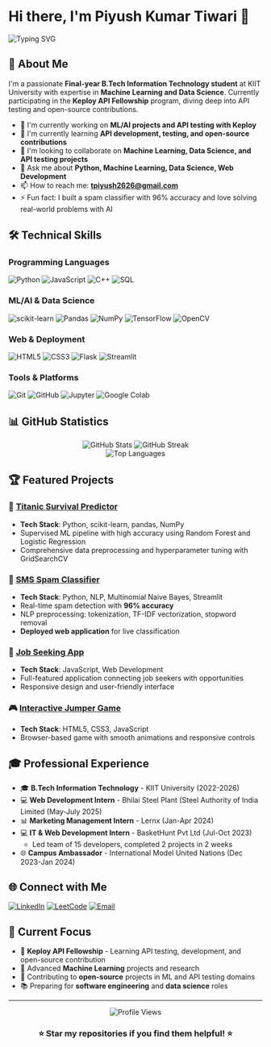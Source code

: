 # Hi there, I'm Piyush Kumar Tiwari 👋

<img src="https://readme-typing-svg.herokuapp.com?font=Fira+Code&size=30&pause=1000&color=F7DC6F&width=600&lines=Final+Year+IT+Student;Machine+Learning+Enthusiast;Python+Developer;Keploy+API+Fellow" alt="Typing SVG" />

## 🚀 About Me

I'm a passionate **Final-year B.Tech Information Technology student** at KIIT University with expertise in **Machine Learning and Data Science**. Currently participating in the **Keploy API Fellowship** program, diving deep into API testing and open-source contributions.

- 🔭 I'm currently working on **ML/AI projects and API testing with Keploy**
- 🌱 I'm currently learning **API development, testing, and open-source contributions**
- 👯 I'm looking to collaborate on **Machine Learning, Data Science, and API testing projects**
- 💬 Ask me about **Python, Machine Learning, Data Science, Web Development**
- 📫 How to reach me: **tpiyush2626@gmail.com**
- ⚡ Fun fact: I built a spam classifier with 96% accuracy and love solving real-world problems with AI

## 🛠️ Technical Skills

### Programming Languages
![Python](https://img.shields.io/badge/Python-3776AB?style=for-the-badge&logo=python&logoColor=white)
![JavaScript](https://img.shields.io/badge/JavaScript-F7DF1E?style=for-the-badge&logo=javascript&logoColor=black)
![C++](https://img.shields.io/badge/C++-00599C?style=for-the-badge&logo=cplusplus&logoColor=white)
![SQL](https://img.shields.io/badge/SQL-4479A1?style=for-the-badge&logo=mysql&logoColor=white)

### ML/AI & Data Science
![scikit-learn](https://img.shields.io/badge/scikit--learn-F7931E?style=for-the-badge&logo=scikit-learn&logoColor=white)
![Pandas](https://img.shields.io/badge/Pandas-150458?style=for-the-badge&logo=pandas&logoColor=white)
![NumPy](https://img.shields.io/badge/NumPy-013243?style=for-the-badge&logo=numpy&logoColor=white)
![TensorFlow](https://img.shields.io/badge/TensorFlow-FF6F00?style=for-the-badge&logo=tensorflow&logoColor=white)
![OpenCV](https://img.shields.io/badge/OpenCV-5C3EE8?style=for-the-badge&logo=opencv&logoColor=white)

### Web & Deployment
![HTML5](https://img.shields.io/badge/HTML5-E34F26?style=for-the-badge&logo=html5&logoColor=white)
![CSS3](https://img.shields.io/badge/CSS3-1572B6?style=for-the-badge&logo=css3&logoColor=white)
![Flask](https://img.shields.io/badge/Flask-000000?style=for-the-badge&logo=flask&logoColor=white)
![Streamlit](https://img.shields.io/badge/Streamlit-FF4B4B?style=for-the-badge&logo=streamlit&logoColor=white)

### Tools & Platforms
![Git](https://img.shields.io/badge/Git-F05032?style=for-the-badge&logo=git&logoColor=white)
![GitHub](https://img.shields.io/badge/GitHub-181717?style=for-the-badge&logo=github&logoColor=white)
![Jupyter](https://img.shields.io/badge/Jupyter-F37626?style=for-the-badge&logo=jupyter&logoColor=white)
![Google Colab](https://img.shields.io/badge/Google_Colab-F9AB00?style=for-the-badge&logo=googlecolab&logoColor=white)

## 📊 GitHub Statistics

<div align="center">
  <img src="https://github-readme-stats.vercel.app/api?username=stealthinator45&show_icons=true&theme=radical&hide_border=true" alt="GitHub Stats" />
  <img src="https://streak-stats.demolab.com/?user=stealthinator45&theme=radical&hide_border=true" alt="GitHub Streak" />
</div>

<div align="center">
  <img src="https://github-readme-stats.vercel.app/api/top-langs/?username=stealthinator45&layout=compact&theme=radical&hide_border=true" alt="Top Languages" />
</div>

## 🏆 Featured Projects

### 🚢 [Titanic Survival Predictor](https://github.com/stealthinator45/Titanic-Survival-Prediction)
- **Tech Stack**: Python, scikit-learn, pandas, NumPy
- Supervised ML pipeline with high accuracy using Random Forest and Logistic Regression
- Comprehensive data preprocessing and hyperparameter tuning with GridSearchCV

### 📱 [SMS Spam Classifier](https://github.com/stealthinator45/SMS-spam-classifier)
- **Tech Stack**: Python, NLP, Multinomial Naive Bayes, Streamlit
- Real-time spam detection with **96% accuracy**
- NLP preprocessing: tokenization, TF-IDF vectorization, stopword removal
- **Deployed web application** for live classification

### 💼 [Job Seeking App](https://github.com/stealthinator45/Job-Seeking-App)
- **Tech Stack**: JavaScript, Web Development
- Full-featured application connecting job seekers with opportunities
- Responsive design and user-friendly interface

### 🎮 [Interactive Jumper Game](https://github.com/stealthinator45/Jumperr-Game)
- **Tech Stack**: HTML5, CSS3, JavaScript
- Browser-based game with smooth animations and responsive controls

## 🎓 Professional Experience

- 🎓 **B.Tech Information Technology** - KIIT University (2022-2026)
- 💻 **Web Development Intern** - Bhilai Steel Plant (Steel Authority of India Limited (May-July 2025)
- 📊 **Marketing Management Intern** - Lernx (Jan-Apr 2024)
- 💻 **IT & Web Development Intern** - BasketHunt Pvt Ltd (Jul-Oct 2023)
  - Led team of 15 developers, completed 2 projects in 2 weeks
- 🌐 **Campus Ambassador** - International Model United Nations (Dec 2023-Jan 2024)

## 🌐 Connect with Me

[![LinkedIn](https://img.shields.io/badge/LinkedIn-0077B5?style=for-the-badge&logo=linkedin&logoColor=white)](https://www.linkedin.com/in/piyush-kumar-tiwari-a6a800256)
[![LeetCode](https://img.shields.io/badge/LeetCode-FFA116?style=for-the-badge&logo=leetcode&logoColor=white)](https://leetcode.com/u/tpiyush2626/)
[![Email](https://img.shields.io/badge/Email-D14836?style=for-the-badge&logo=gmail&logoColor=white)](mailto:tpiyush2626@gmail.com)

## 🎯 Current Focus

- 🚀 **Keploy API Fellowship** - Learning API testing, development, and open-source contribution
- 🔬 Advanced **Machine Learning** projects and research
- 🌟 Contributing to **open-source** projects in ML and API testing domains
- 📚 Preparing for **software engineering** and **data science** roles

---

<div align="center">
  <img src="https://komarev.com/ghpvc/?username=stealthinator45&color=blue&style=flat-square&label=Profile+Views" alt="Profile Views" />
</div>

<div align="center">
  <h3>⭐ Star my repositories if you find them helpful! ⭐</h3>
</div>
